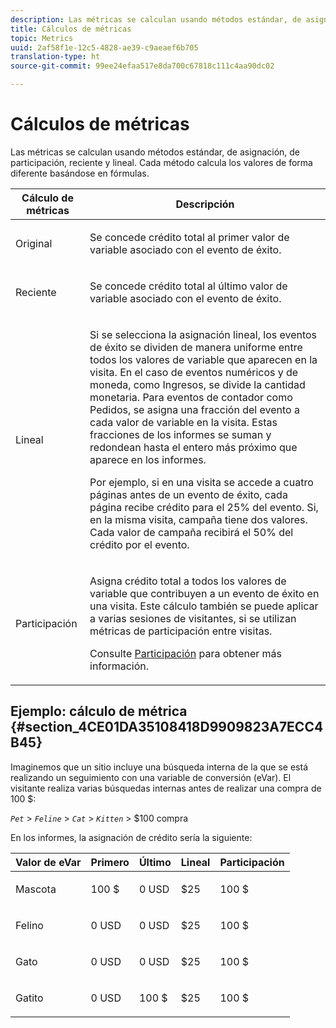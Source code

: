 ```yaml
---
description: Las métricas se calculan usando métodos estándar, de asignación, de participación, reciente y lineal. Cada método calcula los valores de forma diferente basándose en fórmulas.
title: Cálculos de métricas
topic: Metrics
uuid: 2af58f1e-12c5-4828-ae39-c9aeaef6b705
translation-type: ht
source-git-commit: 99ee24efaa517e8da700c67818c111c4aa90dc02

---
```



# Cálculos de métricas

Las métricas se calculan usando métodos estándar, de asignación, de participación, reciente y lineal. Cada método calcula los valores de forma diferente basándose en fórmulas.

<table id="table_6F81A12174D84124B7FD81FBBEDF18A2"> 
 <thead> 
  <tr> 
   <th colname="col1" class="entry"> Cálculo de métricas </th> 
   <th colname="col2" class="entry"> Descripción </th> 
  </tr> 
 </thead>
 <tbody> 
  <tr> 
   <td colname="col1"> Original </td> 
   <td colname="col2"> <p>Se concede crédito total al primer valor de variable asociado con el evento de éxito. </p> </td> 
  </tr> 
  <tr> 
   <td colname="col1"> Reciente </td> 
   <td colname="col2"> <p>Se concede crédito total al último valor de variable asociado con el evento de éxito. </p> </td> 
  </tr> 
  <tr> 
   <td colname="col1"> Lineal </td> 
   <td colname="col2"> <p>Si se selecciona la asignación lineal, los eventos de éxito se dividen de manera uniforme entre todos los valores de variable que aparecen en la visita. En el caso de eventos numéricos y de moneda, como  <span class="term"> Ingresos</span>, se divide la cantidad monetaria. Para eventos de contador como <span class="term"> Pedidos</span>, se asigna una fracción del evento a cada valor de variable en la visita. Estas fracciones de los informes se suman y redondean hasta el entero más próximo que aparece en los informes. </p> <p>Por ejemplo, si en una visita se accede a cuatro páginas antes de un evento de éxito, cada página recibe crédito para el 25% del evento. Si, en la misma visita,  <span class="varname"> campaña</span> tiene dos valores. Cada valor de campaña recibirá el 50% del crédito por el evento. </p> </td> 
  </tr> 
  <tr> 
   <td colname="col1"> Participación </td> 
   <td colname="col2"> <p>Asigna crédito total a todos los valores de variable que contribuyen a un evento de éxito en una visita. Este cálculo también se puede aplicar a varias sesiones de visitantes, si se utilizan métricas de participación entre visitas. </p> <p>Consulte  <a href="/help/components/c-variables/c-metrics/metrics-participation.md"  > Participación</a> para obtener más información. </p> </td> 
  </tr> 
 </tbody> 
</table>

## Ejemplo: cálculo de métrica {#section_4CE01DA35108418D9909823A7ECC4B45}

Imaginemos que un sitio incluye una búsqueda interna de la que se está realizando un seguimiento con una variable de conversión (eVar). El visitante realiza varias búsquedas internas antes de realizar una compra de 100 $:

*`Pet`* > *`Feline`* > *`Cat`* > *`Kitten`* > $100 compra

En los informes, la asignación de crédito sería la siguiente:

<table id="table_91A7244E77854838A8392B49366FB445"> 
 <thead> 
  <tr> 
   <th colname="col1" class="entry"> Valor de eVar </th> 
   <th colname="col2" class="entry"> Primero </th> 
   <th colname="col3" class="entry"> Último </th> 
   <th colname="col4" class="entry"> Lineal </th> 
   <th colname="col5" class="entry"> Participación </th> 
  </tr> 
 </thead>
 <tbody> 
  <tr> 
   <td colname="col1"> <p>Mascota </p> </td> 
   <td colname="col2"> <p>100 $ </p> </td> 
   <td colname="col3"> <p>0 USD </p> </td> 
   <td colname="col4"> <p>$25 </p> </td> 
   <td colname="col5"> <p>100 $ </p> </td> 
  </tr> 
  <tr> 
   <td colname="col1"> <p>Felino </p> </td> 
   <td colname="col2"> <p>0 USD </p> </td> 
   <td colname="col3"> <p>0 USD </p> </td> 
   <td colname="col4"> <p>$25 </p> </td> 
   <td colname="col5"> <p>100 $ </p> </td> 
  </tr> 
  <tr> 
   <td colname="col1"> <p>Gato </p> </td> 
   <td colname="col2"> <p>0 USD </p> </td> 
   <td colname="col3"> <p>0 USD </p> </td> 
   <td colname="col4"> <p>$25 </p> </td> 
   <td colname="col5"> <p>100 $ </p> </td> 
  </tr> 
  <tr> 
   <td colname="col1"> <p>Gatito </p> </td> 
   <td colname="col2"> <p>0 USD </p> </td> 
   <td colname="col3"> <p>100 $ </p> </td> 
   <td colname="col4"> <p>$25 </p> </td> 
   <td colname="col5"> <p>100 $ </p> </td> 
  </tr> 
 </tbody> 
</table>

